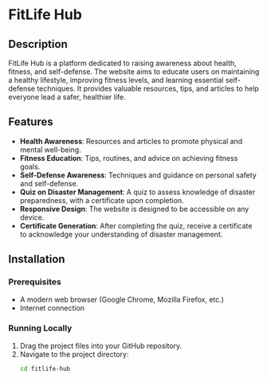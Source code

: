 # FitLife Hub

## Description
FitLife Hub is a platform dedicated to raising awareness about health, fitness, and self-defense. The website aims to educate users on maintaining a healthy lifestyle, improving fitness levels, and learning essential self-defense techniques. It provides valuable resources, tips, and articles to help everyone lead a safer, healthier life.

## Features
- **Health Awareness**: Resources and articles to promote physical and mental well-being.
- **Fitness Education**: Tips, routines, and advice on achieving fitness goals.
- **Self-Defense Awareness**: Techniques and guidance on personal safety and self-defense.
- **Quiz on Disaster Management**: A quiz to assess knowledge of disaster preparedness, with a certificate upon completion.
- **Responsive Design**: The website is designed to be accessible on any device.
- **Certificate Generation**: After completing the quiz, receive a certificate to acknowledge your understanding of disaster management.

## Installation

### Prerequisites
- A modern web browser (Google Chrome, Mozilla Firefox, etc.)
- Internet connection

### Running Locally
1. Drag the project files into your GitHub repository.
2. Navigate to the project directory:
   ```bash
   cd fitlife-hub
